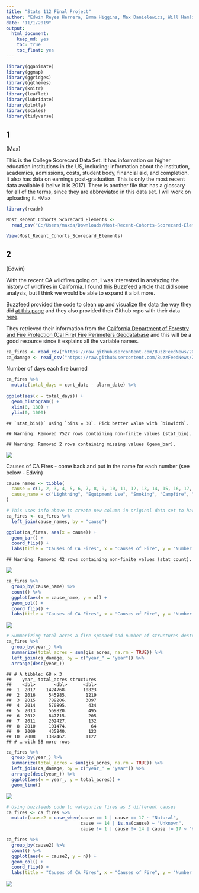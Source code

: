 ```yaml
---
title: "Stats 112 Final Project"
author: "Edwin Reyes Herrera, Emma Higgins, Max Danielewicz, Will Hamlin"
date: "11/1/2019"
output: 
  html_document:
    keep_md: yes
    toc: true
    toc_float: yes
---
```



```r
library(gganimate)
library(ggmap)
library(ggridges)
library(ggthemes)
library(knitr)
library(leaflet)
library(lubridate)
library(plotly)
library(scales)
library(tidyverse)
```


## 1
(Max)

This is the College Scorecard Data Set. It has information on higher education institutions in the US, including: information about the institution, academics, admissions, costs, student body, financial aid, and completion. It also has data on earnings post-graduation. This is only the most recent data available (I belive it is 2017). There is another file that has a glossary for all of the terms, since they are abbreviated in this data set. I will work on uploading it. -Max

```r
library(readr)

Most_Recent_Cohorts_Scorecard_Elements <- 
  read_csv("C:/Users/maxda/Downloads/Most-Recent-Cohorts-Scorecard-Elements.csv")

View(Most_Recent_Cohorts_Scorecard_Elements)
```


## 2
(Edwin)

With the recent CA wildfires going on, I was interested in analyzing the history of wildfires in California. I found [this Buzzfeed article](https://www.buzzfeednews.com/article/peteraldhous/california-wildfires-people-climate) that did some analysis, but I think we would be able to expand it a bit more.

Buzzfeed provided the code to clean up and visualize the data the way they did [at this page](https://buzzfeednews.github.io/2018-07-wildfire-trends/) and they also provided their Github repo with their data [here](https://github.com/BuzzFeedNews/2018-07-wildfire-trends).

They retrieved their information from the [California Department of Forestry and Fire Protection (Cal Fire) Fire Perimeters Geodatabase](https://frap.fire.ca.gov/frap-projects/fire-perimeters/) and this will be a good resource since it explains all the variable names.


```r
ca_fires <- read_csv("https://raw.githubusercontent.com/BuzzFeedNews/2018-07-wildfire-trends/master/data/calfire_frap.csv")
ca_damage <- read_csv("https://raw.githubusercontent.com/BuzzFeedNews/2018-07-wildfire-trends/master/data/calfire_damage.csv")
```

Number of days each fire burned

```r
ca_fires %>% 
  mutate(total_days = cont_date - alarm_date) %>% 
  
ggplot(aes(x = total_days)) +
  geom_histogram() +
  xlim(0, 180) +
  ylim(0, 1000) 
```

```
## `stat_bin()` using `bins = 30`. Pick better value with `binwidth`.
```

```
## Warning: Removed 7527 rows containing non-finite values (stat_bin).
```

```
## Warning: Removed 2 rows containing missing values (geom_bar).
```

![](ideas_files/figure-html/unnamed-chunk-4-1.png)<!-- -->

Causes of CA Fires - come back and put in the name for each number (see below - Edwin)


```r
cause_names <- tibble(
  cause = c(1, 2, 3, 4, 5, 6, 7, 8, 9, 10, 11, 12, 13, 14, 15, 16, 17, 18, 19),
  cause_name = c("Lightning", "Equipment Use", "Smoking", "Campfire", "Debris", "Railroad", "Arson", "Playing with Fire", "Miscellaneous", "Vehicle", "Power Line", "Firefighter Training", "Non-Firefighter Training", "Unknown/Unidentified", "Structure", "Aircraft", "Volcanic", "Escaped Prescribed Burn", "Illegal Alien Campfire")
)
```


```r
# This uses info above to create new column in original data set to have name for each cause
ca_fires <- ca_fires %>%
  left_join(cause_names, by = "cause")
```



```r
ggplot(ca_fires, aes(x = cause)) +
  geom_bar() +
  coord_flip() +
  labs(title = "Causes of CA Fires", x = "Causes of Fire", y = "Number of Fires")
```

```
## Warning: Removed 42 rows containing non-finite values (stat_count).
```

![](ideas_files/figure-html/unnamed-chunk-7-1.png)<!-- -->


```r
ca_fires %>%
  group_by(cause_name) %>%
  count() %>%
  ggplot(aes(x = cause_name, y = n)) +
  geom_col() +
  coord_flip() +
  labs(title = "Causes of CA Fires", x = "Causes of Fire", y = "Number of Fires")
```

![](ideas_files/figure-html/unnamed-chunk-8-1.png)<!-- -->



```r
# Summarizing total acres a fire spanned and number of structures destroyed in year
ca_fires %>%
  group_by(year_) %>%
  summarize(total_acres = sum(gis_acres, na.rm = TRUE)) %>%
  left_join(ca_damage, by = c("year_" = "year")) %>%
  arrange(desc(year_))
```

```
## # A tibble: 68 x 3
##    year_ total_acres structures
##    <dbl>       <dbl>      <dbl>
##  1  2017    1424768.      10823
##  2  2016     545985.       1219
##  3  2015     789206.       3097
##  4  2014     570895.        434
##  5  2013     569820.        495
##  6  2012     847715.        205
##  7  2011     202427.        132
##  8  2010     101474.         64
##  9  2009     435840.        123
## 10  2008    1382462.       1122
## # … with 58 more rows
```


```r
ca_fires %>%
  group_by(year_) %>%
  summarize(total_acres = sum(gis_acres, na.rm = TRUE)) %>%
  left_join(ca_damage, by = c("year_" = "year")) %>%
  arrange(desc(year_)) %>%
  ggplot(aes(x = year_, y = total_acres)) +
  geom_line()
```

![](ideas_files/figure-html/unnamed-chunk-10-1.png)<!-- -->


```r
# Using buzzfeeds code to vategorize fires as 3 different causes
ca_fires <- ca_fires %>%
  mutate(cause2 = case_when(cause == 1 | cause == 17 ~ "Natural",
                            cause == 14 | is.na(cause) ~ "Unknown",
                            cause != 1 | cause != 14 | cause != 17 ~ "Human"))
```


```r
ca_fires %>%
  group_by(cause2) %>%
  count() %>%
  ggplot(aes(x = cause2, y = n)) +
  geom_col() +
  coord_flip() +
  labs(title = "Causes of CA Fires", x = "Causes of Fire", y = "Number of Fires")
```

![](ideas_files/figure-html/unnamed-chunk-12-1.png)<!-- -->
